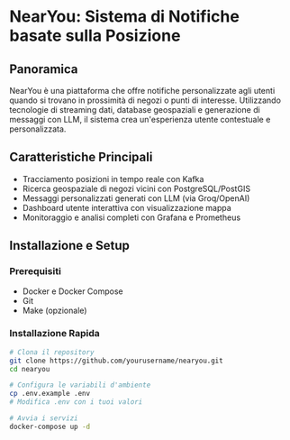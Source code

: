 # NearYou: Sistema di Notifiche basate sulla Posizione

## Panoramica
NearYou è una piattaforma che offre notifiche personalizzate agli utenti quando si trovano in prossimità di negozi o punti di interesse. Utilizzando tecnologie di streaming dati, database geospaziali e generazione di messaggi con LLM, il sistema crea un'esperienza utente contestuale e personalizzata.

## Caratteristiche Principali
- Tracciamento posizioni in tempo reale con Kafka
- Ricerca geospaziale di negozi vicini con PostgreSQL/PostGIS
- Messaggi personalizzati generati con LLM (via Groq/OpenAI)
- Dashboard utente interattiva con visualizzazione mappa
- Monitoraggio e analisi completi con Grafana e Prometheus

## Installazione e Setup

### Prerequisiti
- Docker e Docker Compose
- Git
- Make (opzionale)

### Installazione Rapida
```bash
# Clona il repository
git clone https://github.com/yourusername/nearyou.git
cd nearyou

# Configura le variabili d'ambiente
cp .env.example .env
# Modifica .env con i tuoi valori

# Avvia i servizi
docker-compose up -d